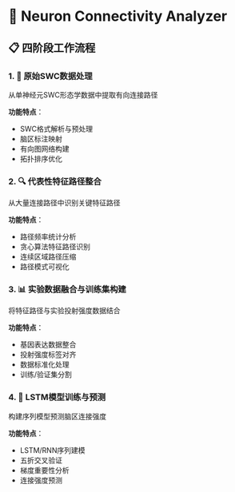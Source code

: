 # 🧠 Neuron Connectivity Analyzer

## 📋 四阶段工作流程

### 1. 🎯 原始SWC数据处理
从单神经元SWC形态学数据中提取有向连接路径

**功能特点**：
- SWC格式解析与预处理
- 脑区标注映射
- 有向图网络构建
- 拓扑排序优化

### 2. 🔍 代表性特征路径整合
从大量连接路径中识别关键特征路径

**功能特点**：
- 路径频率统计分析
- 贪心算法特征路径识别
- 连续区域路径压缩
- 路径模式可视化

### 3. 📊 实验数据融合与训练集构建
将特征路径与实验投射强度数据结合

**功能特点**：
- 基因表达数据整合
- 投射强度标签对齐
- 数据标准化处理
- 训练/验证集分割

### 4. 🧠 LSTM模型训练与预测
构建序列模型预测脑区连接强度

**功能特点**：
- LSTM/RNN序列建模
- 五折交叉验证
- 梯度重要性分析
- 连接强度预测


